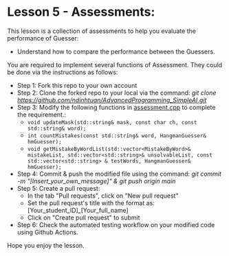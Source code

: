 # Lesson 5 - Assessments:
This lesson is a collection of assessments to help you evaluate the performance of Guesser:
*  Understand how to compare the performance between the Guessers.

You are required to implement several functions of Assessment. They could be done via the instructions as follows:
* Step 1: Fork this repo to your own account
* Step 2: Clone the forked repo to your local via the command: *git clone https://github.com/ndinhtuan/AdvancedProgramming_SimpleAI.git*
* Step 3: Modify the following functions in [assessment.cpp](assessment.cpp) to complete the requirement.:
  * `void updateMask(std::string& mask, const char ch, const std::string& word);`
  * `int countMistakes(const std::string& word, HangmanGuesser& hmGuesser);`
  * `void getMistakeByWordList(std::vector<MistakeByWord>& mistakeList, std::vector<std::string>& unsolvableList, const std::vector<std::string> & testWords, HangmanGuesser& hmGuesser);`
* Step 4: Commit & push the modified file using the command: *git commit -m "[Insert_your_own_message]" & git push origin main*
* Step 5: Create a pull request:
    - In the tab "Pull requests", click on "New pull request"
    - Set the pull request's title with the format as: [Your_student_ID]_[Your_full_name]
    - Click on "Create pull request" to submit
* Step 6: Check the automated testing workflow on your modified code using Github Actions.

Hope you enjoy the lesson. 
